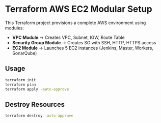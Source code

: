 # Terraform AWS EC2 Modular Setup

This Terraform project provisions a complete AWS environment using modules:

- **VPC Module** → Creates VPC, Subnet, IGW, Route Table  
- **Security Group Module** → Creates SG with SSH, HTTP, HTTPS access  
- **EC2 Module** → Launches 5 EC2 instances (Jenkins, Master, Workers, SonarQube)

## Usage

```bash
terraform init
terraform plan
terraform apply -auto-approve
```

## Destroy Resources

```bash
terraform destroy -auto-approve
```